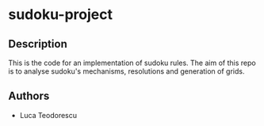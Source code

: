 # sudoku-project

## Description

This is the code for an implementation of sudoku rules. The aim of this repo is to analyse sudoku's mechanisms, resolutions and generation of grids.

## Authors

- Luca Teodorescu